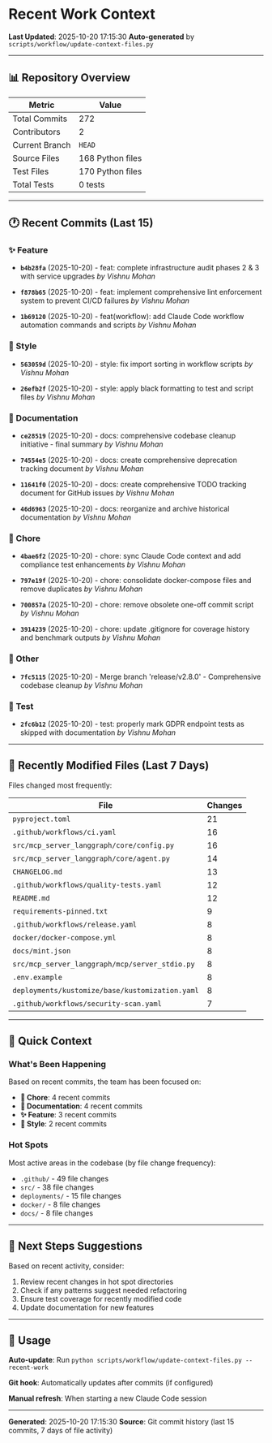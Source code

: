 # Recent Work Context

**Last Updated**: 2025-10-20 17:15:30
**Auto-generated** by `scripts/workflow/update-context-files.py`

---

## 📊 Repository Overview

| Metric | Value |
|--------|-------|
| Total Commits | 272 |
| Contributors | 2 |
| Current Branch | `HEAD` |
| Source Files | 168 Python files |
| Test Files | 170 Python files |
| Total Tests | 0 tests |

---

## 🕐 Recent Commits (Last 15)


### ✨ Feature

- **`b4b28fa`** (2025-10-20) - feat: complete infrastructure audit phases 2 & 3 with service upgrades
  _by Vishnu Mohan_

- **`f878b65`** (2025-10-20) - feat: implement comprehensive lint enforcement system to prevent CI/CD failures
  _by Vishnu Mohan_

- **`1b69120`** (2025-10-20) - feat(workflow): add Claude Code workflow automation commands and scripts
  _by Vishnu Mohan_


### 💄 Style

- **`563059d`** (2025-10-20) - style: fix import sorting in workflow scripts
  _by Vishnu Mohan_

- **`26efb2f`** (2025-10-20) - style: apply black formatting to test and script files
  _by Vishnu Mohan_


### 📝 Documentation

- **`ce28519`** (2025-10-20) - docs: comprehensive codebase cleanup initiative - final summary
  _by Vishnu Mohan_

- **`74554e5`** (2025-10-20) - docs: create comprehensive deprecation tracking document
  _by Vishnu Mohan_

- **`11641f0`** (2025-10-20) - docs: create comprehensive TODO tracking document for GitHub issues
  _by Vishnu Mohan_

- **`46d6963`** (2025-10-20) - docs: reorganize and archive historical documentation
  _by Vishnu Mohan_


### 🔧 Chore

- **`4bae6f2`** (2025-10-20) - chore: sync Claude Code context and add compliance test enhancements
  _by Vishnu Mohan_

- **`797e19f`** (2025-10-20) - chore: consolidate docker-compose files and remove duplicates
  _by Vishnu Mohan_

- **`700857a`** (2025-10-20) - chore: remove obsolete one-off commit script
  _by Vishnu Mohan_

- **`3914239`** (2025-10-20) - chore: update .gitignore for coverage history and benchmark outputs
  _by Vishnu Mohan_


### 🔹 Other

- **`7fc5115`** (2025-10-20) - Merge branch 'release/v2.8.0' - Comprehensive codebase cleanup
  _by Vishnu Mohan_


### 🧪 Test

- **`2fc6b12`** (2025-10-20) - test: properly mark GDPR endpoint tests as skipped with documentation
  _by Vishnu Mohan_

---

## 📁 Recently Modified Files (Last 7 Days)

Files changed most frequently:

| File | Changes |
|------|---------|
| `pyproject.toml` | 21 |
| `.github/workflows/ci.yaml` | 16 |
| `src/mcp_server_langgraph/core/config.py` | 16 |
| `src/mcp_server_langgraph/core/agent.py` | 14 |
| `CHANGELOG.md` | 13 |
| `.github/workflows/quality-tests.yaml` | 12 |
| `README.md` | 12 |
| `requirements-pinned.txt` | 9 |
| `.github/workflows/release.yaml` | 8 |
| `docker/docker-compose.yml` | 8 |
| `docs/mint.json` | 8 |
| `src/mcp_server_langgraph/mcp/server_stdio.py` | 8 |
| `.env.example` | 8 |
| `deployments/kustomize/base/kustomization.yaml` | 8 |
| `.github/workflows/security-scan.yaml` | 7 |


---

## 🎯 Quick Context

### What's Been Happening

Based on recent commits, the team has been focused on:

- **🔧 Chore**: 4 recent commits
- **📝 Documentation**: 4 recent commits
- **✨ Feature**: 3 recent commits
- **💄 Style**: 2 recent commits


### Hot Spots

Most active areas in the codebase (by file change frequency):

- `.github/` - 49 file changes
- `src/` - 38 file changes
- `deployments/` - 15 file changes
- `docker/` - 8 file changes
- `docs/` - 8 file changes


---

## 🔄 Next Steps Suggestions

Based on recent activity, consider:

1. Review recent changes in hot spot directories
2. Check if any patterns suggest needed refactoring
3. Ensure test coverage for recently modified code
4. Update documentation for new features

---

## 📝 Usage

**Auto-update**: Run `python scripts/workflow/update-context-files.py --recent-work`

**Git hook**: Automatically updates after commits (if configured)

**Manual refresh**: When starting a new Claude Code session

---

**Generated**: 2025-10-20 17:15:30
**Source**: Git commit history (last 15 commits, 7 days of file activity)
